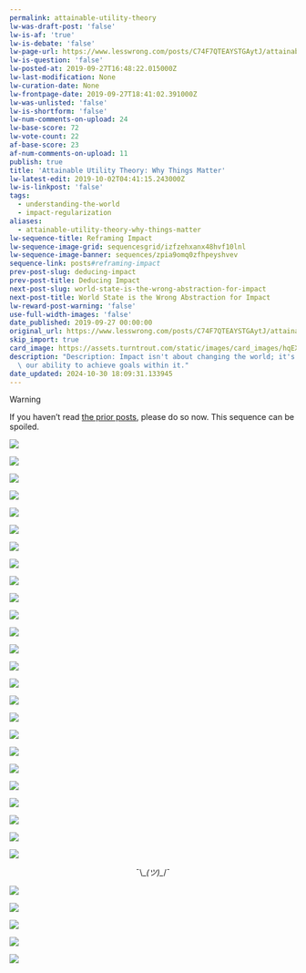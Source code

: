 ```yaml
---
permalink: attainable-utility-theory
lw-was-draft-post: 'false'
lw-is-af: 'true'
lw-is-debate: 'false'
lw-page-url: https://www.lesswrong.com/posts/C74F7QTEAYSTGAytJ/attainable-utility-theory-why-things-matter
lw-is-question: 'false'
lw-posted-at: 2019-09-27T16:48:22.015000Z
lw-last-modification: None
lw-curation-date: None
lw-frontpage-date: 2019-09-27T18:41:02.391000Z
lw-was-unlisted: 'false'
lw-is-shortform: 'false'
lw-num-comments-on-upload: 24
lw-base-score: 72
lw-vote-count: 22
af-base-score: 23
af-num-comments-on-upload: 11
publish: true
title: 'Attainable Utility Theory: Why Things Matter'
lw-latest-edit: 2019-10-02T04:41:15.243000Z
lw-is-linkpost: 'false'
tags:
  - understanding-the-world
  - impact-regularization
aliases:
  - attainable-utility-theory-why-things-matter
lw-sequence-title: Reframing Impact
lw-sequence-image-grid: sequencesgrid/izfzehxanx48hvf10lnl
lw-sequence-image-banner: sequences/zpia9omq0zfhpeyshvev
sequence-link: posts#reframing-impact
prev-post-slug: deducing-impact
prev-post-title: Deducing Impact
next-post-slug: world-state-is-the-wrong-abstraction-for-impact
next-post-title: World State is the Wrong Abstraction for Impact
lw-reward-post-warning: 'false'
use-full-width-images: 'false'
date_published: 2019-09-27 00:00:00
original_url: https://www.lesswrong.com/posts/C74F7QTEAYSTGAytJ/attainable-utility-theory-why-things-matter
skip_import: true
card_image: https://assets.turntrout.com/static/images/card_images/hqEX2r1.png
description: "Description: Impact isn't about changing the world; it's about changing\
  \ our ability to achieve goals within it."
date_updated: 2024-10-30 18:09:31.133945
---
```

> [!warning]
> If you haven’t read [the prior posts](/posts#reframing-impact), please do so now. This sequence can be spoiled.

![](https://assets.turntrout.com/static/images/posts/8sVtTT3.avif )

![](https://assets.turntrout.com/static/images/posts/KOgtb77.avif)

![](https://assets.turntrout.com/static/images/posts/M5Ad0y3.avif)

![](https://assets.turntrout.com/static/images/posts/n0YpPTs.avif )

![](https://assets.turntrout.com/static/images/posts/7qhXiqy.avif )

![](https://assets.turntrout.com/static/images/posts/wPCFMZS.avif)

![](https://assets.turntrout.com/static/images/posts/Bsftgge.avif)

![](https://assets.turntrout.com/static/images/posts/lN63MSs.avif)

![](https://assets.turntrout.com/static/images/posts/8i3EpOJ.avif)

![](https://assets.turntrout.com/static/images/posts/LaaWktm.avif )

![](https://assets.turntrout.com/static/images/posts/HSnZ04N.avif)

![](https://assets.turntrout.com/static/images/posts/NM4aDfl.avif )

![](https://assets.turntrout.com/static/images/posts/WNk1BrR.avif )

![](https://assets.turntrout.com/static/images/posts/I0yeEVZ.avif)

![](https://assets.turntrout.com/static/images/posts/XZb4N1l.avif)

![](https://assets.turntrout.com/static/images/posts/nc1vTVX.avif)

![](https://assets.turntrout.com/static/images/posts/UBO9YKH.avif)

![](https://assets.turntrout.com/static/images/posts/RSoj9Cz.avif)

![](https://assets.turntrout.com/static/images/posts/O0BqpNx.avif)

![](https://assets.turntrout.com/static/images/posts/AecZKTq.avif)

![](https://assets.turntrout.com/static/images/posts/RzasnHy.avif)

![](https://assets.turntrout.com/static/images/posts/VGA7zYH.avif)

![](https://assets.turntrout.com/static/images/posts/oojPFBI.avif )

![](https://assets.turntrout.com/static/images/posts/kbjOPEG.avif )

![](https://assets.turntrout.com/static/images/posts/kr6sUam.avif )

<span class="h2" style="display:block; text-align: center"> ¯\\\__(ツ)\__/¯</span>

![](https://assets.turntrout.com/static/images/posts/PWJmONq.avif)

![](https://assets.turntrout.com/static/images/posts/gtgIF77.avif)

![](https://assets.turntrout.com/static/images/posts/hqEX2r1.avif )

![](https://assets.turntrout.com/static/images/posts/yaWfaOv.avif )

![](https://assets.turntrout.com/static/images/posts/FuBQCP0.avif)
